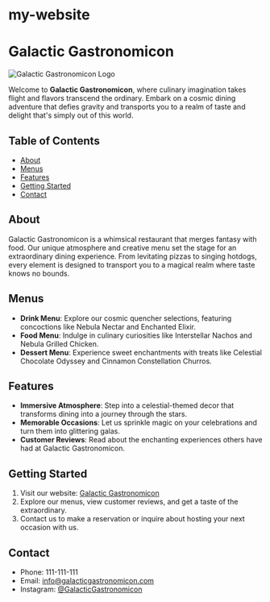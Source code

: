 # my-website
# Galactic Gastronomicon

![Galactic Gastronomicon Logo](https://i.pinimg.com/564x/67/48/9a/67489a87cfa8e7facc2e558477b03b33.jpg)

Welcome to **Galactic Gastronomicon**, where culinary imagination takes flight and flavors transcend the ordinary. Embark on a cosmic dining adventure that defies gravity and transports you to a realm of taste and delight that's simply out of this world.

## Table of Contents
- [About](#about)
- [Menus](#menus)
- [Features](#features)
- [Getting Started](#getting-started)
- [Contact](#contact)

## About
Galactic Gastronomicon is a whimsical restaurant that merges fantasy with food. Our unique atmosphere and creative menu set the stage for an extraordinary dining experience. From levitating pizzas to singing hotdogs, every element is designed to transport you to a magical realm where taste knows no bounds.

## Menus
- **Drink Menu**: Explore our cosmic quencher selections, featuring concoctions like Nebula Nectar and Enchanted Elixir.
- **Food Menu**: Indulge in culinary curiosities like Interstellar Nachos and Nebula Grilled Chicken.
- **Dessert Menu**: Experience sweet enchantments with treats like Celestial Chocolate Odyssey and Cinnamon Constellation Churros.

## Features
- **Immersive Atmosphere**: Step into a celestial-themed decor that transforms dining into a journey through the stars.
- **Memorable Occasions**: Let us sprinkle magic on your celebrations and turn them into glittering galas.
- **Customer Reviews**: Read about the enchanting experiences others have had at Galactic Gastronomicon.

## Getting Started
1. Visit our website: [Galactic Gastronomicon](https://sheethaljoshi.github.io/my-website/)
2. Explore our menus, view customer reviews, and get a taste of the extraordinary.
3. Contact us to make a reservation or inquire about hosting your next occasion with us.

## Contact
- Phone: 111-111-111
- Email: info@galacticgastronomicon.com
- Instagram: [@GalacticGastronomicon](https://www.instagram.com/p/BgSlRglAKBn/?hl=en)

